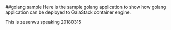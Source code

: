 ##golang sample
Here is the sample golang application to show how golang application can be deployed to GaiaStack container engine.

This is zesenwu speaking 20180315